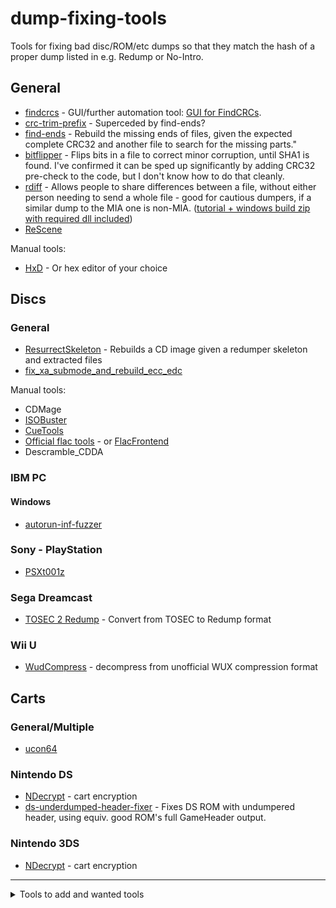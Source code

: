 # dump-fixing-tools
Tools for fixing bad disc/ROM/etc dumps so that they match the hash of a proper dump listed in e.g. Redump or No-Intro.

## General
 - [findcrcs](https://github.com/claunia/findcrcs) - GUI/further automation tool:  [GUI for FindCRCs](http://forum.redump.org/topic/14688/gui-for-findcrcs/).
 - [crc-trim-prefix](https://github.com/hcs64/crc-trim-prefix/) - Superceded by find-ends?
 - [find-ends](https://github.com/hcs64/find-ends) - Rebuild the missing ends of files, given the expected complete CRC32 and another file to search for the missing parts."	
 - [bitflipper](https://github.com/conorpp/bitflipper) - Flips bits in a file to correct minor corruption, until SHA1 is found. I've confirmed it can be sped up significantly by adding CRC32 pre-check to the code, but I don't know how to do that cleanly.		
 - [rdiff](https://github.com/librsync) - Allows people to share differences between a file, without either person needing to send a whole file - good for cautious dumpers, if a similar dump to the MIA one is non-MIA.	([tutorial + windows build zip with required dll included](https://gist.github.com/mariomadproductions/a1c4335f5a770f38a924c657e5929797))
 - [ReScene](http://rescene.wikidot.com/)
			
Manual tools:
 - [HxD](https://mh-nexus.de/en/hxd/) - Or hex editor of your choice	
			
## Discs
### General
 - [ResurrectSkeleton](https://github.com/Deterous/ResurrectSkeleton) - Rebuilds a CD image given a redumper skeleton and extracted files
 - [fix_xa_submode_and_rebuild_ecc_edc](https://discord.com/channels/631875781563252784/1067102085960704020/1428468415844057088)

Manual tools:
 - CDMage			
 - [ISOBuster](https://www.isobuster.com/)			
 - [CueTools](http://cue.tools/wiki/Main_Page)			
 - [Official flac tools](https://xiph.org/flac/documentation_tools.html) - or [FlacFrontend](https://flacfrontend.sourceforge.net/)
 - Descramble_CDDA

### IBM PC
#### Windows
 - [autorun-inf-fuzzer](https://github.com/DopefishJustin/autorun-inf-fuzzer)

### Sony - PlayStation
 - [PSXt001z](https://github.com/Dremora/psxt001z)

### Sega Dreamcast
 - [TOSEC 2 Redump](http://forum.redump.org/topic/17099/dreamcast-tosec-2-redump-and-vice-versa-dumps-converter/) - Convert from TOSEC to Redump format

### Wii U
- [WudCompress](https://gbatemp.net/threads/wii-u-image-wud-compression-tool.397901/) - decompress from unofficial WUX compression format

## Carts
### General/Multiple
 - [ucon64](https://ucon64.sourceforge.io/)

### Nintendo DS
 - [NDecrypt](https://github.com/SabreTools/NDecrypt) - cart encryption
 - [ds-underdumped-header-fixer](https://github.com/mariomadproductions/ds-underdumped-header-fixer) - Fixes DS ROM with undumpered header, using equiv. good ROM's full GameHeader output.

### Nintendo 3DS
 - [NDecrypt](https://github.com/SabreTools/NDecrypt) - cart encryption

----

<details>
<summary>Tools to add and wanted tools</summary>

## Discs 
### DVD-Video
 - **Wanted:** Tool to fix (encrypt?) the ISOs that ImgBurn etc produce

### Nintendo GameCube
 - **To add:** NKit/Nkit2 (supports other systems too?)

### Nintendo - Wii
 - **To add:** NKit/Nkit2

### Sony - PlayStation 3 etc
 - **To add:** Encryption tools
 - **Wanted:** Packing tools

## Carts
### Nintendo DS
 - **To add:** woodsec (older encryption tool)

### Nintendo 3DS
 - **To add:** Cart ROM private header removal tool

## Digital
### Nintendo
 - **Wanted:** Packing tools
 - **To add:** Encryption tools
 - **To add:** Metadata standardisation tools

### Sony - PlayStation 3 etc
 - **To add:** Encryption tools
 - **Wanted:** Packing tools

</details>
